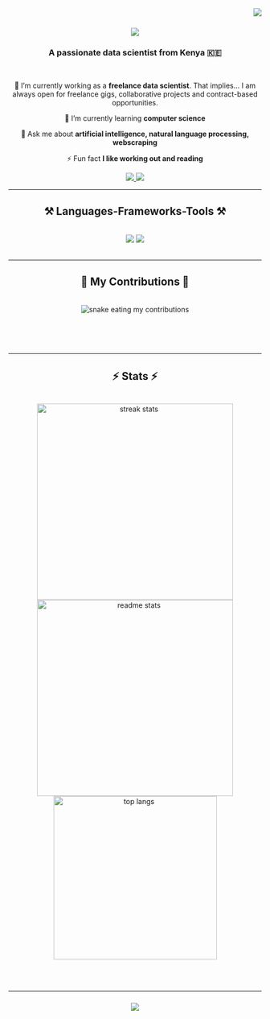 <img align="right" src="https://visitor-badge.laobi.icu/badge?page_id=teofizzy.teofizzy" />

<h1 align="center">
    <img src="https://readme-typing-svg.herokuapp.com/?font=Righteous&size=35&center=true&vCenter=true&width=500&height=70&duration=4000&lines=Hi+There!+👋;+I'm+Teofilo+Ligawa!;" />
</h1>

<h3 align="center">A passionate data scientist from Kenya 🇰🇪</h3>

<br/>

<div align="center">
 
 🔭 I’m currently working as a **freelance data scientist**. That implies... I am always open for freelance gigs, collaborative projects and contract-based opportunities.
 
 🌱 I’m currently learning **computer science**

 💬 Ask me about **artificial intelligence, natural language processing, webscraping**

 ⚡ Fun fact **I like working out and reading**
 
 </div>
 
<div align="center"> 
  <a href="mailto:teofilo48ligawa@gmail.com">
    <img src="https://img.shields.io/badge/Gmail-333333?style=for-the-badge&logo=gmail&logoColor=red" />
  </a>
  <a href="https://linkedin.com/in/teofilo-acholla-2bb243178/" target="_blank">
    <img src="https://img.shields.io/badge/LinkedIn-0077B5?style=for-the-badge&logo=linkedin&logoColor=white" target="_blank" />
  </a>
</div>

 <hr/>
 
<h2 align="center">⚒️ Languages-Frameworks-Tools ⚒️</h2>
<br/>
<div align="center">
    <img src="https://skillicons.dev/icons?i=selenium,vscode,github,git,r,linux,markdown" />
    <img src="https://skillicons.dev/icons?i=python,sqlite,flask,tensorflow" /><br>
</div>

<br/>
<hr/>

<div align="center">
  <h2>🐍 My Contributions 🐍</h2>
  <br>
  <img alt="snake eating my contributions" src="https://raw.githubusercontent.com/teofizzy/teofizzy/output/github-contribution-grid-snake.svg" />
  
  <br/><br/><br/>
</div>

<hr/>

<h2 align="center">⚡ Stats ⚡</h2>
<br>
<div align="center">
  <img width="390" src="https://streak-stats.demolab.com/?user=teofizzy&count_private=true&theme=react&border_radius=10" alt="streak stats"/>
  <img width="390" src="https://github-readme-stats-teofizzy.vercel.app/api?username=teofizzy&count_private=true&show_icons=true&theme=react&rank_icon=github&border_radius=10" alt="readme stats" />
  <br/>
  <img width="325" align="center" src="https://github-readme-stats-teofizzy.vercel.app/api/top-langs/?username=teofizzy&hide=HTML&langs_count=8&layout=compact&theme=react&border_radius=10&size_weight=0.5&count_weight=0.5" alt="top langs" />
</div>

<br/><br/>
<hr/>

<h3 align="center">
    <img src="https://readme-typing-svg.herokuapp.com/?font=Righteous&size=25&center=true&vCenter=true&width=500&height=70&duration=4000&lines=Thanks+for+visiting!+✌️;+Shoot+me+a+message+on+Linkedin!;I'm+always+down+to+collab+:)">
</h3>

<br/>

